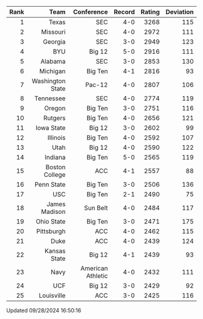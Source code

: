 | Rank  | Team                 | Conference           | Record   | Rating | Deviation |
| ---:  | ---:                 | ---:                 | ---:     | ---:   | ---:      |
| 1     | Texas                | SEC                  | 4-0      | 3268   | 115       |
| 2     | Missouri             | SEC                  | 4-0      | 2972   | 111       |
| 3     | Georgia              | SEC                  | 3-0      | 2949   | 123       |
| 4     | BYU                  | Big 12               | 5-0      | 2916   | 111       |
| 5     | Alabama              | SEC                  | 3-0      | 2853   | 130       |
| 6     | Michigan             | Big Ten              | 4-1      | 2816   | 93        |
| 7     | Washington State     | Pac-12               | 4-0      | 2807   | 106       |
| 8     | Tennessee            | SEC                  | 4-0      | 2774   | 119       |
| 9     | Oregon               | Big Ten              | 3-0      | 2751   | 116       |
| 10    | Rutgers              | Big Ten              | 4-0      | 2656   | 121       |
| 11    | Iowa State           | Big 12               | 3-0      | 2602   | 99        |
| 12    | Illinois             | Big Ten              | 4-0      | 2592   | 107       |
| 13    | Utah                 | Big 12               | 4-0      | 2590   | 122       |
| 14    | Indiana              | Big Ten              | 5-0      | 2565   | 119       |
| 15    | Boston College       | ACC                  | 4-1      | 2557   | 88        |
| 16    | Penn State           | Big Ten              | 3-0      | 2506   | 136       |
| 17    | USC                  | Big Ten              | 2-1      | 2490   | 75        |
| 18    | James Madison        | Sun Belt             | 4-0      | 2484   | 117       |
| 19    | Ohio State           | Big Ten              | 3-0      | 2471   | 175       |
| 20    | Pittsburgh           | ACC                  | 4-0      | 2462   | 115       |
| 21    | Duke                 | ACC                  | 4-0      | 2439   | 124       |
| 22    | Kansas State         | Big 12               | 4-1      | 2439   | 93        |
| 23    | Navy                 | American Athletic    | 4-0      | 2432   | 111       |
| 24    | UCF                  | Big 12               | 3-0      | 2429   | 92        |
| 25    | Louisville           | ACC                  | 3-0      | 2425   | 116       |

Updated 09/28/2024 16:50:16
